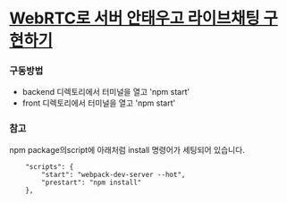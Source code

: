 # [WebRTC로 서버 안태우고 라이브채팅 구현하기]()

### 구동방법

- backend 디렉토리에서 터미널을 열고 'npm start'
- front 디렉토리에서 터미널을 열고 'npm start'

### 참고

npm package의script에 아래처럼 install 명령어가 세팅되어 있습니다.

```
	"scripts": {
		"start": "webpack-dev-server --hot",
		"prestart": "npm install"
	},
```
